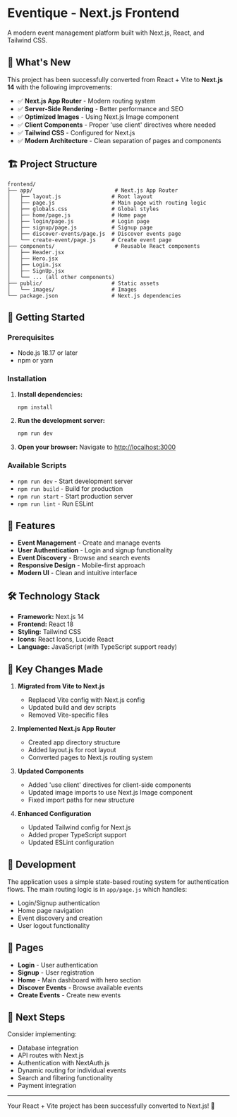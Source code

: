 # Eventique - Next.js Frontend

A modern event management platform built with Next.js, React, and Tailwind CSS.

## 🚀 What's New

This project has been successfully converted from React + Vite to **Next.js 14** with the following improvements:

- ✅ **Next.js App Router** - Modern routing system
- ✅ **Server-Side Rendering** - Better performance and SEO
- ✅ **Optimized Images** - Using Next.js Image component
- ✅ **Client Components** - Proper 'use client' directives where needed
- ✅ **Tailwind CSS** - Configured for Next.js
- ✅ **Modern Architecture** - Clean separation of pages and components

## 🏗️ Project Structure

```
frontend/
├── app/                          # Next.js App Router
│   ├── layout.js                # Root layout
│   ├── page.js                  # Main page with routing logic
│   ├── globals.css              # Global styles
│   ├── home/page.js             # Home page
│   ├── login/page.js            # Login page
│   ├── signup/page.js           # Signup page
│   ├── discover-events/page.js  # Discover events page
│   └── create-event/page.js     # Create event page
├── components/                   # Reusable React components
│   ├── Header.jsx
│   ├── Hero.jsx
│   ├── Login.jsx
│   ├── SignUp.jsx
│   └── ... (all other components)
├── public/                      # Static assets
│   └── images/                  # Images
└── package.json                 # Next.js dependencies
```

## 🚀 Getting Started

### Prerequisites
- Node.js 18.17 or later
- npm or yarn

### Installation

1. **Install dependencies:**
   ```bash
   npm install
   ```

2. **Run the development server:**
   ```bash
   npm run dev
   ```

3. **Open your browser:**
   Navigate to [http://localhost:3000](http://localhost:3000)

### Available Scripts

- `npm run dev` - Start development server
- `npm run build` - Build for production
- `npm run start` - Start production server
- `npm run lint` - Run ESLint

## 🎨 Features

- **Event Management** - Create and manage events
- **User Authentication** - Login and signup functionality
- **Event Discovery** - Browse and search events
- **Responsive Design** - Mobile-first approach
- **Modern UI** - Clean and intuitive interface

## 🛠️ Technology Stack

- **Framework:** Next.js 14
- **Frontend:** React 18
- **Styling:** Tailwind CSS
- **Icons:** React Icons, Lucide React
- **Language:** JavaScript (with TypeScript support ready)

## 📝 Key Changes Made

1. **Migrated from Vite to Next.js**
   - Replaced Vite config with Next.js config
   - Updated build and dev scripts
   - Removed Vite-specific files

2. **Implemented Next.js App Router**
   - Created app directory structure
   - Added layout.js for root layout
   - Converted pages to Next.js routing system

3. **Updated Components**
   - Added 'use client' directives for client-side components
   - Updated image imports to use Next.js Image component
   - Fixed import paths for new structure

4. **Enhanced Configuration**
   - Updated Tailwind config for Next.js
   - Added proper TypeScript support
   - Updated ESLint configuration

## 🔧 Development

The application uses a simple state-based routing system for authentication flows. The main routing logic is in `app/page.js` which handles:

- Login/Signup authentication
- Home page navigation
- Event discovery and creation
- User logout functionality

## 📱 Pages

- **Login** - User authentication
- **Signup** - User registration
- **Home** - Main dashboard with hero section
- **Discover Events** - Browse available events
- **Create Events** - Create new events

## 🎯 Next Steps

Consider implementing:
- Database integration
- API routes with Next.js
- Authentication with NextAuth.js
- Dynamic routing for individual events
- Search and filtering functionality
- Payment integration

---

Your React + Vite project has been successfully converted to Next.js! 🎉
